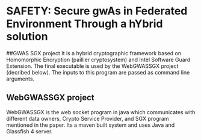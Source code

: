 # SAFETY: Secure gwAs in Federated Environment Through a hYbrid solution
##GWAS SGX project
It is a hybrid cryptographic framework based on Homomorphic Encryption (paillier cryptosystem) and Intel Software Guard Extension. The final executable is used by the WebGWASSGX project (decribed below). The inputs to this program are passed as command line arguments. 

## WebGWASSGX project
WebGWASSGX is the web socket program in java which communicates with different data owners, Crypto Service Provider, and SGX program mentioned in the paper. Its a maven built system and uses Java and Glassfish 4 server.




	
